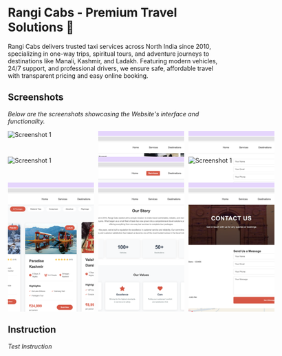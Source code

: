 # Rangi Cabs - Premium Travel Solutions 🚕
Rangi Cabs delivers trusted taxi services across North India since 2010, specializing in one-way trips, spiritual tours, and adventure journeys to destinations like Manali, Kashmir, and Ladakh. Featuring modern vehicles, 24/7 support, and professional drivers, we ensure safe, affordable travel with transparent pricing and easy online booking.

## Screenshots
*Below are the screenshots showcasing the Website's interface and functionality.*
<div style="display: grid; grid-template-columns: repeat(3, 200px); grid-template-rows: repeat(2, 50px); gap: 10px;">
    <img src="Screens/Screenshot 1.png" alt="Screenshot 1" style="width: 500px; height: 300px; object-fit: cover;">
    <img src="Screens/Screenshot 2.png" alt="Screenshot 1" style="width: 500px; height: 300px; object-fit: cover;">
    <img src="Screens/Screenshot 3.png" alt="Screenshot 1" style="width: 500px; height: 300px; object-fit: cover;">
    <img src="Screens/Screenshot 4.png" alt="Screenshot 1" style="width: 500px; height: 300px; object-fit: cover;">
    <img src="Screens/Screenshot 5.png" alt="Screenshot 1" style="width: 500px; height: 300px; object-fit: cover;">
    <img src="Screens/Screenshot 6.png" alt="Screenshot 1" style="width: 500px; height: 300px; object-fit: cover;">
    <img src="Screens/Screenshot 7.png" alt="Screenshot 1" style="width: 500px; height: 300px; object-fit: cover;">
    <img src="Screens/Screenshot 8.png" alt="Screenshot 1" style="width: 500px; height: 300px; object-fit: cover;">
    <img src="Screens/Screenshot 9.png" alt="Screenshot 1" style="width: 500px; height: 300px; object-fit: cover;">
</div>

## Instruction
*Test Instruction*
